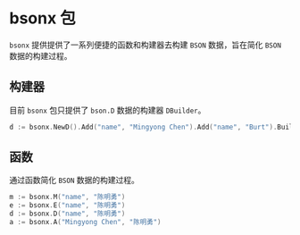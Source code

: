 # bsonx 包
`bsonx` 提供提供了一系列便捷的函数和构建器去构建 `BSON` 数据，旨在简化 `BSON` 数据的构建过程。
## 构建器
目前 `bsonx` 包只提供了 `bson.D` 数据的构建器 `DBuilder`。
```go
d := bsonx.NewD().Add("name", "Mingyong Chen").Add("name", "Burt").Build()
```
## 函数
通过函数简化 `BSON` 数据的构建过程。
```go
m := bsonx.M("name", "陈明勇")
e := bsonx.E("name", "陈明勇")
d := bsonx.D("name", "陈明勇")
a := bsonx.A("Mingyong Chen", "陈明勇")
```
